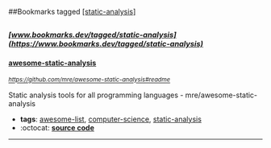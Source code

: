 ##Bookmarks tagged [[static-analysis]](https://www.bookmarks.dev?q=[static-analysis])

_<sup><sup>[www.bookmarks.dev/tagged/static-analysis](https://www.bookmarks.dev/tagged/static-analysis)</sup></sup>_
---
#### [awesome-static-analysis](https://github.com/mre/awesome-static-analysis#readme)
_<sup>https://github.com/mre/awesome-static-analysis#readme</sup>_

Static analysis tools for all programming languages - mre/awesome-static-analysis
* **tags**: [awesome-list](../tagged/awesome-list.md), [computer-science](../tagged/computer-science.md), [static-analysis](../tagged/static-analysis.md)
* :octocat: **[source code](https://github.com/mre/awesome-static-analysis#readme)**
---
